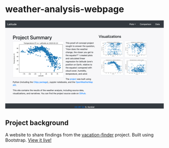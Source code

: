 # weather-analysis-webpage

![alt text](./latitude_screenshot.png "Screenshot of visualization website")

## Project background

A website to share findings from the [vacation-finder](https://github.com/skonkiel/vacation-finder) project. Built using Bootstrap. [View it live!](https://skonkiel.github.io/weather-analysis-webpage/)
